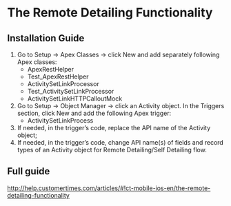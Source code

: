 # The Remote Detailing Functionality

## Installation Guide
1. Go to Setup → Apex Classes → click New and add separately following Apex classes:
    - ApexRestHelper
    - Test_ApexRestHelper
    - ActivitySetLinkProcessor
    - Test_ActivitySetLinkProcessor
    - ActivitySetLinkHTTPCalloutMock
2. Go to Setup → Object Manager → click an Activity object. In the Triggers section, click New and add the following Apex trigger:
    - ActivitySetLinkProcess
3. If needed, in the trigger’s code, replace the API name of the Activity object;
4. If needed, in the trigger’s code, change API name(s) of fields and record types of an Activity object for Remote Detailing/Self Detailing flow.

## Full guide

http://help.customertimes.com/articles/#!ct-mobile-ios-en/the-remote-detailing-functionality